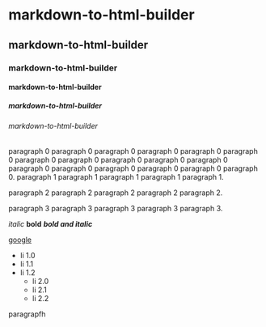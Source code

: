 # markdown-to-html-builder
## markdown-to-html-builder
### markdown-to-html-builder
#### markdown-to-html-builder
##### markdown-to-html-builder
###### markdown-to-html-builder
paragraph 0 paragraph 0 paragraph 0 paragraph 0 paragraph 0 paragraph 0 paragraph 0 paragraph 0 paragraph 0 paragraph 0 paragraph 0 paragraph 0 paragraph 0 paragraph 0 paragraph 0 paragraph 0 paragraph 0.
paragraph 1 paragraph 1 paragraph 1 paragraph 1 paragraph 1.

paragraph 2 paragraph 2 paragraph 2 paragraph 2 paragraph 2.


paragraph 3 paragraph 3 paragraph 3 paragraph 3 paragraph 3.



*italic*
**bold**
***bold and italic***

[]()
[google](https://google.com)

- li 1.0
- li 1.1
- li 1.2
    - li 2.0
    - li 2.1
    - li 2.2

paragrapfh